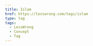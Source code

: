 ```yaml
---
title: Islam
href: https://lesswrong.com/tags/islam
type: tag
tags:
  - LessWrong
  - Concept
  - Tag
---
```


